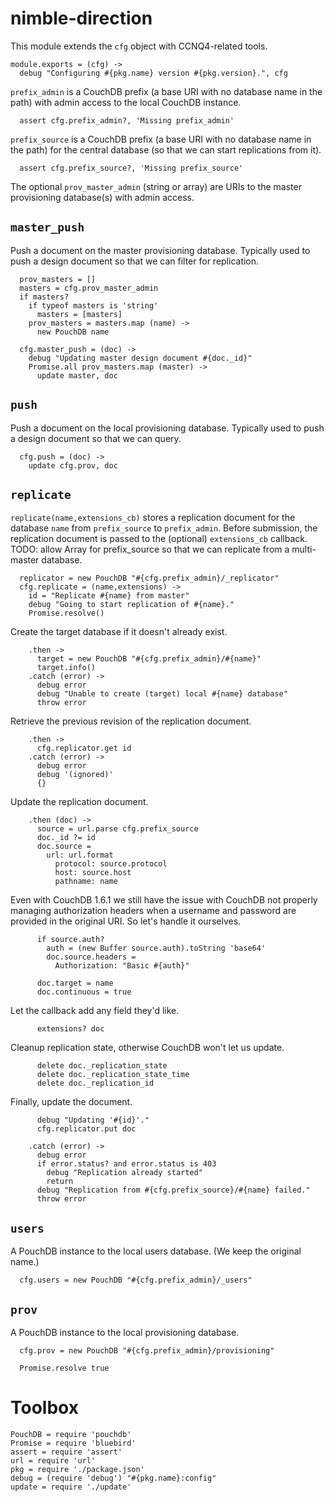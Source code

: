 nimble-direction
================

This module extends the `cfg` object with CCNQ4-related tools.

    module.exports = (cfg) ->
      debug "Configuring #{pkg.name} version #{pkg.version}.", cfg

`prefix_admin` is a CouchDB prefix (a base URI with no database name in the path) with admin access to the local CouchDB instance.

      assert cfg.prefix_admin?, 'Missing prefix_admin'

`prefix_source` is a CouchDB prefix (a base URI with no database name in the path) for the central database (so that we can start replications from it).

      assert cfg.prefix_source?, 'Missing prefix_source'

The optional `prov_master_admin` (string or array) are URIs to the master provisioning database(s) with admin access.

`master_push`
---------------

Push a document on the master provisioning database.
Typically used to push a design document so that we can filter for replication.

      prov_masters = []
      masters = cfg.prov_master_admin
      if masters?
        if typeof masters is 'string'
          masters = [masters]
        prov_masters = masters.map (name) ->
          new PouchDB name

      cfg.master_push = (doc) ->
        debug "Updating master design document #{doc._id}"
        Promise.all prov_masters.map (master) ->
          update master, doc

`push`
------

Push a document on the local provisioning database.
Typically used to push a design document so that we can query.

      cfg.push = (doc) ->
        update cfg.prov, doc

`replicate`
-----------

`replicate(name,extensions_cb)` stores a replication document for the database `name` from `prefix_source` to `prefix_admin`.
Before submission, the replication document is passed to the (optional) `extensions_cb` callback.
TODO: allow Array for prefix_source so that we can replicate from a multi-master database.

      replicator = new PouchDB "#{cfg.prefix_admin}/_replicator"
      cfg.replicate = (name,extensions) ->
        id = "Replicate #{name} from master"
        debug "Going to start replication of #{name}."
        Promise.resolve()

Create the target database if it doesn't already exist.

        .then ->
          target = new PouchDB "#{cfg.prefix_admin}/#{name}"
          target.info()
        .catch (error) ->
          debug error
          debug "Unable to create (target) local #{name} database"
          throw error

Retrieve the previous revision of the replication document.

        .then ->
          cfg.replicator.get id
        .catch (error) ->
          debug error
          debug '(ignored)'
          {}

Update the replication document.

        .then (doc) ->
          source = url.parse cfg.prefix_source
          doc._id ?= id
          doc.source =
            url: url.format
              protocol: source.protocol
              host: source.host
              pathname: name

Even with CouchDB 1.6.1 we still have the issue with CouchDB not properly managing authorization headers when a username and password are provided in the original URI. So let's handle it ourselves.

          if source.auth?
            auth = (new Buffer source.auth).toString 'base64'
            doc.source.headers =
              Authorization: "Basic #{auth}"

          doc.target = name
          doc.continuous = true

Let the callback add any field they'd like.

          extensions? doc

Cleanup replication state, otherwise CouchDB won't let us update.

          delete doc._replication_state
          delete doc._replication_state_time
          delete doc._replication_id

Finally, update the document.

          debug "Updating '#{id}'."
          cfg.replicator.put doc

        .catch (error) ->
          debug error
          if error.status? and error.status is 403
            debug "Replication already started"
            return
          debug "Replication from #{cfg.prefix_source}/#{name} failed."
          throw error

`users`
-------

A PouchDB instance to the local users database. (We keep the original name.)

      cfg.users = new PouchDB "#{cfg.prefix_admin}/_users"

`prov`
------

A PouchDB instance to the local provisioning database.

      cfg.prov = new PouchDB "#{cfg.prefix_admin}/provisioning"

      Promise.resolve true

Toolbox
=======

    PouchDB = require 'pouchdb'
    Promise = require 'bluebird'
    assert = require 'assert'
    url = require 'url'
    pkg = require './package.json'
    debug = (require 'debug') "#{pkg.name}:config"
    update = require './update'
